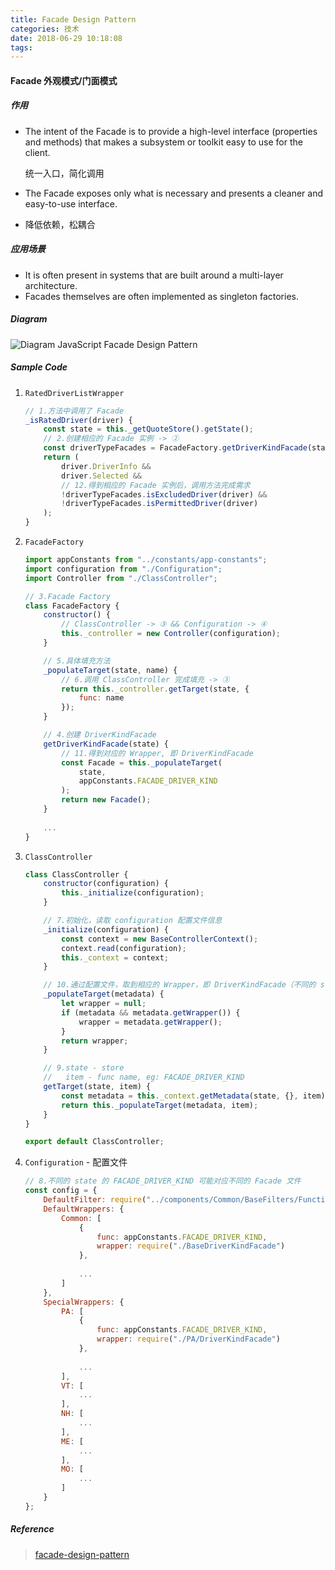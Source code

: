 ```yaml
---
title: Facade Design Pattern
categories: 技术
date: 2018-06-29 10:18:08
tags:
---
```


#### Facade  外观模式/门面模式

##### 作用

- The intent of the Facade is to provide a high-level interface (properties and methods) that makes a subsystem or toolkit easy to use for the client. 

  统一入口，简化调用

- The Facade exposes only what is necessary and presents a cleaner and easy-to-use interface. 

- 降低依赖，松耦合

##### 应用场景

- It is often present in systems that are built around a multi-layer architecture. 
- Facades themselves are often implemented as singleton factories. 

##### Diagram

![Diagram JavaScript Facade  Design Pattern](https://www.dofactory.com/images/diagrams/javascript/javascript-facade.jpg) 

##### Sample Code

1. `RatedDriverListWrapper`

   ```javascript
   // 1.方法中调用了 Facade
   _isRatedDriver(driver) {
       const state = this._getQuoteStore().getState();
       // 2.创建相应的 Facade 实例 -> ②
       const driverTypeFacades = FacadeFactory.getDriverKindFacade(state);
       return (
           driver.DriverInfo &&
           driver.Selected &&
           // 12.得到相应的 Facade 实例后，调用方法完成需求
           !driverTypeFacades.isExcludedDriver(driver) &&
           !driverTypeFacades.isPermittedDriver(driver)
       );
   }
   ```

2. `FacadeFactory`

   ```javascript
   import appConstants from "../constants/app-constants";
   import configuration from "./Configuration";
   import Controller from "./ClassController";
   
   // 3.Facade Factory
   class FacadeFactory {
       constructor() {
           // ClassController -> ③ && Configuration -> ④
           this._controller = new Controller(configuration);
       }
   
       // 5.具体填充方法
       _populateTarget(state, name) {
           // 6.调用 ClassController 完成填充 -> ③
           return this._controller.getTarget(state, {
               func: name
           });
       }
   
       // 4.创建 DriverKindFacade
       getDriverKindFacade(state) {
           // 11.得到对应的 Wrapper, 即 DriverKindFacade
           const Facade = this._populateTarget(
               state,
               appConstants.FACADE_DRIVER_KIND
           );
           return new Facade();
       }
       
       ...
   }
   ```

3. `ClassController`

   ```javascript
   class ClassController {
       constructor(configuration) {
           this._initialize(configuration);
       }
   
       // 7.初始化，读取 configuration 配置文件信息
       _initialize(configuration) {
           const context = new BaseControllerContext();
           context.read(configuration);
           this._context = context;
       }
   
       // 10.通过配置文件，取到相应的 Wrapper，即 DriverKindFacade（不同的 state 可能对应不同的 Facade）
       _populateTarget(metadata) {
           let wrapper = null;
           if (metadata && metadata.getWrapper()) {
               wrapper = metadata.getWrapper();
           }
           return wrapper;
       }
   
       // 9.state - store
       //   item - func name, eg: FACADE_DRIVER_KIND
       getTarget(state, item) {
           const metadata = this._context.getMetadata(state, {}, item);
           return this._populateTarget(metadata, item);
       }
   }
   
   export default ClassController;
   ```

4. `Configuration` - 配置文件

   ```javascript
   // 8.不同的 state 的 FACADE_DRIVER_KIND 可能对应不同的 Facade 文件
   const config = {
       DefaultFilter: require("../components/Common/BaseFilters/FunctionFilter"),
       DefaultWrappers: {
           Common: [
               {
                   func: appConstants.FACADE_DRIVER_KIND,
                   wrapper: require("./BaseDriverKindFacade")
               },
               
               ...
           ]
       },
       SpecialWrappers: {
           PA: [
               {
                   func: appConstants.FACADE_DRIVER_KIND,
                   wrapper: require("./PA/DriverKindFacade")
               },
               
               ...
           ],
           VT: [
               ...
           ],
           NH: [
               ...
           ],
           ME: [
               ...
           ],
           MO: [
               ...
           ]
       }
   };
   ```

   



##### Reference

> [facade-design-pattern](https://www.dofactory.com/javascript/facade-design-pattern)